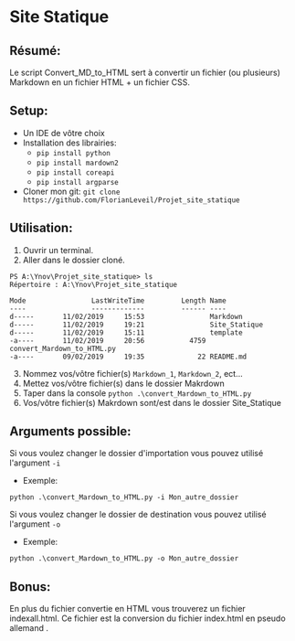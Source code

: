 # Site Statique
## Résumé:

Le script Convert_MD_to_HTML sert à convertir un fichier (ou plusieurs) Markdown en un fichier HTML + un fichier CSS.

## Setup:

* Un IDE de vôtre choix
* Installation des librairies:
	 * `pip install python`
	 * `pip install mardown2`
	 * `pip install coreapi`
	 * `pip install argparse`
* Cloner mon git: `git clone https://github.com/FlorianLeveil/Projet_site_statique`

## Utilisation:
1. Ouvrir un terminal.
2. Aller dans le dossier cloné.
```
PS A:\Ynov\Projet_site_statique> ls
Répertoire : A:\Ynov\Projet_site_statique

Mode                LastWriteTime         Length Name
----                -------------         ------ ----
d-----       11/02/2019     15:53                Markdown
d-----       11/02/2019     19:21                Site_Statique
d-----       11/02/2019     15:11                template
-a----       11/02/2019     20:56           4759 convert_Mardown_to_HTML.py
-a----       09/02/2019     19:35             22 README.md
```
3. Nommez vos/vôtre fichier(s) `Markdown_1`, `Markdown_2`, ect...
4. Mettez vos/vôtre fichier(s) dans le dossier Makrdown
5. Taper dans la console `python .\convert_Mardown_to_HTML.py`
6. Vos/vôtre fichier(s) Makrdown sont/est dans le dossier Site_Statique

## Arguments possible:
Si vous voulez changer le dossier d'importation vous pouvez utilisé l'argument `-i`
* Exemple:
```
python .\convert_Mardown_to_HTML.py -i Mon_autre_dossier
```

Si vous voulez changer le dossier de destination vous pouvez utilisé l'argument `-o`
* Exemple:
```
python .\convert_Mardown_to_HTML.py -o Mon_autre_dossier
```

## Bonus:

En plus du fichier convertie en HTML vous trouverez un fichier indexall.html.
Ce fichier est la conversion du fichier index.html en pseudo allemand .